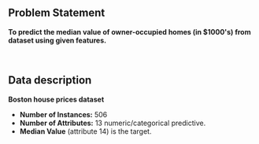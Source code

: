 ## Problem Statement
**To predict the median value of owner-occupied homes (in $1000's) from dataset using given features.**


&nbsp;


## Data description

**Boston house prices dataset**

- **Number of Instances:** 506 
- **Number of Attributes:** 13 numeric/categorical predictive. 
- **Median Value** (attribute 14) is the target.
